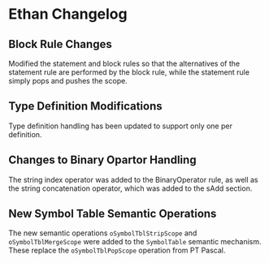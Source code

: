 # Ethan Changelog

## Block Rule Changes
Modified the statement and block rules so that the alternatives of the statement rule are performed by the block rule, while the statement rule simply pops and pushes the scope.

## Type Definition Modifications
Type definition handling has been updated to support only one per definition.

## Changes to Binary Opartor Handling
The string index operator was added to the BinaryOperator rule, as well as the string concatenation operator, which was added to the sAdd section.

## New Symbol Table Semantic Operations
The new semantic operations `oSymbolTblStripScope` and `oSymbolTblMergeScope` were added to the `SymbolTable` semantic mechanism. These replace the `oSymbolTblPopScope` operation from PT Pascal.